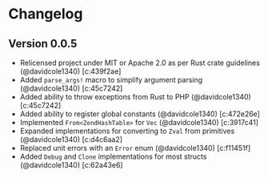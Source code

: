 # Changelog

## Version 0.0.5

- Relicensed project under MIT or Apache 2.0 as per Rust crate guidelines (@davidcole1340) [c:439f2ae]
- Added `parse_args!` macro to simplify argument parsing (@davidcole1340) [c:45c7242]
- Added ability to throw exceptions from Rust to PHP (@davidcole1340) [c:45c7242]
- Added ability to register global constants (@davidcole1340) [c:472e26e]
- Implemented `From<ZendHashTable>` for `Vec` (@davidcole1340) [c:3917c41]
- Expanded implementations for converting to `Zval` from primitives (@davidcole1340) [c:d4c6aa2]
- Replaced unit errors with an `Error` enum (@davidcole1340) [c:f11451f]
- Added `Debug` and `Clone` implementations for most structs (@davidcole1340) [c:62a43e6]
